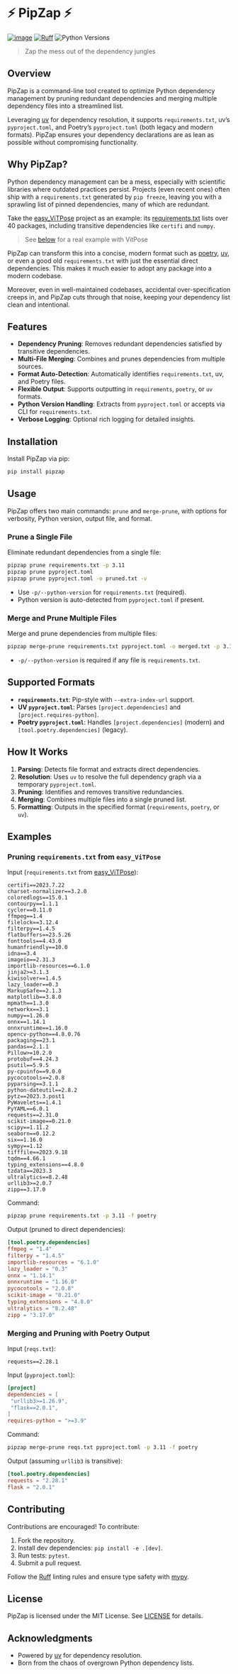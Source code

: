 # ⚡️ PipZap ⚡

[![image](https://img.shields.io/badge/License-MIT-yellow.svg)](LICENSE)
[![Ruff](https://img.shields.io/endpoint?url=https://raw.githubusercontent.com/astral-sh/ruff/main/assets/badge/v2.json)](https://github.com/astral-sh/ruff)
![Python Versions](https://img.shields.io/badge/python-3.7%20|%203.8%20|%203.9%20|%203.10%20|%203.11%20|%203.12%20|%203.13-blue)

> Zap the mess out of the dependency jungles

## Overview

PipZap is a command-line tool created to optimize Python dependency management by pruning redundant dependencies and merging multiple dependency files into a streamlined list.

Leveraging [uv](https://github.com/astral-sh/uv) for dependency resolution, it supports `requirements.txt`, uv’s `pyproject.toml`, and Poetry’s `pyproject.toml` (both legacy and modern formats). PipZap ensures your dependency declarations are as lean as possible without compromising functionality.

## Why PipZap?

Python dependency management can be a mess, especially with scientific libraries where outdated practices persist. Projects (even recent ones) often ship with a `requirements.txt` generated by `pip freeze`, leaving you with a sprawling list of pinned dependencies, many of which are redundant.

Take the [easy_ViTPose](https://github.com/JunkyByte/easy_ViTPose) project as an example: its [requirements.txt](https://github.com/JunkyByte/easy_ViTPose/blob/main/requirements.txt) lists over 40 packages, including transitive dependencies like `certifi` and `numpy`.

> See [below](#pruning-requirementstxt-from-easy_vitpose) for a real example with VitPose

PipZap can transform this into a concise, modern format such as [poetry](https://github.com/python-poetry/poetry), [uv](https://github.com/astral-sh/uv), or even a good old `requirements.txt` with just the essential direct dependencies. This makes it much easier to
adopt any package into a modern codebase.

Moreover, even in well-maintained codebases, accidental over-specification creeps in, and PipZap cuts through that noise, keeping your dependency list clean and intentional.

## Features

- **Dependency Pruning**: Removes redundant dependencies satisfied by transitive dependencies.
- **Multi-File Merging**: Combines and prunes dependencies from multiple sources.
- **Format Auto-Detection**: Automatically identifies `requirements.txt`, uv, and Poetry files.
- **Flexible Output**: Supports outputting in `requirements`, `poetry`, or `uv` formats.
- **Python Version Handling**: Extracts from `pyproject.toml` or accepts via CLI for `requirements.txt`.
- **Verbose Logging**: Optional rich logging for detailed insights.

## Installation

Install PipZap via pip:

```bash
pip install pipzap
```

## Usage

PipZap offers two main commands: `prune` and `merge-prune`, with options for verbosity, Python version, output file, and format.

### Prune a Single File

Eliminate redundant dependencies from a single file:

```bash
pipzap prune requirements.txt -p 3.11
pipzap prune pyproject.toml
pipzap prune pyproject.toml -o pruned.txt -v
```

- Use `-p/--python-version` for `requirements.txt` (required).
- Python version is auto-detected from `pyproject.toml` if present.

### Merge and Prune Multiple Files

Merge and prune dependencies from multiple files:

```bash
pipzap merge-prune requirements.txt pyproject.toml -o merged.txt -p 3.11 -f poetry
```

- `-p/--python-version` is required if any file is `requirements.txt`.

## Supported Formats

- **`requirements.txt`**: Pip-style with `--extra-index-url` support.
- **UV `pyproject.toml`**: Parses `[project.dependencies]` and `[project.requires-python]`.
- **Poetry `pyproject.toml`**: Handles `[project.dependencies]` (modern) and `[tool.poetry.dependencies]` (legacy).

## How It Works

1. **Parsing**: Detects file format and extracts direct dependencies.
2. **Resolution**: Uses `uv` to resolve the full dependency graph via a temporary `pyproject.toml`.
3. **Pruning**: Identifies and removes transitive redundancies.
4. **Merging**: Combines multiple files into a single pruned list.
5. **Formatting**: Outputs in the specified format (`requirements`, `poetry`, or `uv`).

## Examples

### Pruning `requirements.txt` from `easy_ViTPose`

Input (`requirements.txt` from [easy_ViTPose](https://github.com/JunkyByte/easy_ViTPose/blob/main/requirements.txt)):

```
certifi==2023.7.22
charset-normalizer==3.2.0
coloredlogs==15.0.1
contourpy==1.1.1
cycler==0.11.0
ffmpeg==1.4
filelock==3.12.4
filterpy==1.4.5
flatbuffers==23.5.26
fonttools==4.43.0
humanfriendly==10.0
idna==3.4
imageio==2.31.3
importlib-resources==6.1.0
jinja2>=3.1.3
kiwisolver==1.4.5
lazy_loader==0.3
MarkupSafe==2.1.3
matplotlib==3.8.0
mpmath==1.3.0
networkx==3.1
numpy==1.26.0
onnx==1.14.1
onnxruntime==1.16.0
opencv-python==4.8.0.76
packaging==23.1
pandas==2.1.1
Pillow>=10.2.0
protobuf==4.24.3
psutil==5.9.5
py-cpuinfo==9.0.0
pycocotools==2.0.8
pyparsing==3.1.1
python-dateutil==2.8.2
pytz==2023.3.post1
PyWavelets==1.4.1
PyYAML==6.0.1
requests==2.31.0
scikit-image==0.21.0
scipy==1.11.2
seaborn==0.12.2
six==1.16.0
sympy==1.12
tifffile==2023.9.18
tqdm==4.66.1
typing_extensions==4.8.0
tzdata==2023.3
ultralytics==8.2.48
urllib3>=2.0.7
zipp==3.17.0
```

Command:

```bash
pipzap prune requirements.txt -p 3.11 -f poetry
```

Output (pruned to direct dependencies):

```toml
[tool.poetry.dependencies]
ffmpeg = "1.4"
filterpy = "1.4.5"
importlib-resources = "6.1.0"
lazy_loader = "0.3"
onnx = "1.14.1"
onnxruntime = "1.16.0"
pycocotools = "2.0.8"
scikit-image = "0.21.0"
typing_extensions = "4.8.0"
ultralytics = "8.2.48"
zipp = "3.17.0"
```

### Merging and Pruning with Poetry Output

Input (`reqs.txt`):

```
requests==2.28.1
```

Input (`pyproject.toml`):

```toml
[project]
dependencies = [
 "urllib3>=1.26.9",
 "flask==2.0.1",
]
requires-python = ">=3.9"
```

Command:

```bash
pipzap merge-prune reqs.txt pyproject.toml -p 3.11 -f poetry
```

Output (assuming `urllib3` is transitive):

```toml
[tool.poetry.dependencies]
requests = "2.28.1"
flask = "2.0.1"
```

## Contributing

Contributions are encouraged! To contribute:

1. Fork the repository.
2. Install dev dependencies: `pip install -e .[dev]`.
3. Run tests: `pytest`.
4. Submit a pull request.

Follow the [Ruff](https://github.com/charliermarsh/ruff) linting rules and ensure type safety with [mypy](https://mypy.readthedocs.io/).

## License

PipZap is licensed under the MIT License. See [LICENSE](LICENSE) for details.

## Acknowledgments

- Powered by [uv](https://github.com/astral-sh/uv) for dependency resolution.
- Born from the chaos of overgrown Python dependency lists.
